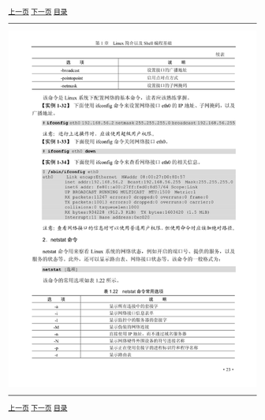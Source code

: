 [上一页](035.md) [下一页](037.md) [目录](../README.md)

***

![036](../images/036.png)

***

[上一页](035.md) [下一页](037.md) [目录](../README.md)
